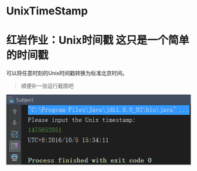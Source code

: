 # UnixTimeStamp
红岩作业：Unix时间戳
这只是一个简单的时间戳
=======================
可以将任意时刻的Unix时间戳转换为标准北京时间。
>顺便补一张运行截图吧

![github](https://github.com/CquptZouSheng/UnixTimeStamp/blob/master/src/picture/%E8%BF%90%E8%A1%8C%E6%88%AA%E5%9B%BE.png "github")
